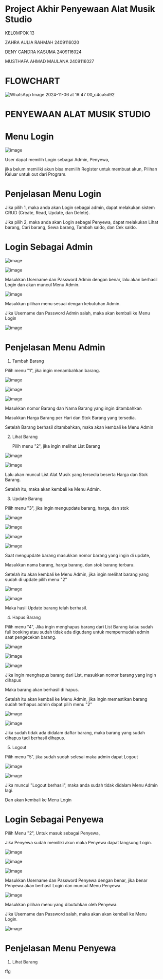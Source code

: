 #  Project Akhir Penyewaan Alat Musik Studio 

KELOMPOK 13

ZAHRA AULIA RAHMAH    	2409116020 

DENY CANDRA KASUMA 	 	 	2409116024 

MUSTHAFA AHMAD MAULANA	2409116027

# FLOWCHART

![WhatsApp Image 2024-11-06 at 16 47 00_c4ca5d92](https://github.com/user-attachments/assets/b31e41d2-f0fd-4086-a05a-e2fbd28a18c1)

# PENYEWAAN ALAT MUSIK STUDIO

# Menu Login

![image](https://github.com/user-attachments/assets/f6c0384d-e433-45bc-9fbf-95fdacc2dd8e)

User dapat memilih Login sebagai Admin, Penyewa,

jika belum memiliki akun bisa memilih Register untuk membuat akun, Pilihan Keluar untuk out dari Program.

# Penjelasan Menu Login 

Jika pilih 1, maka anda akan Login sebagai admin, dapat melakukan sistem CRUD (Create, Read, Update, dan Delete).

Jika pilih 2, maka anda akan Login sebagai Penyewa, dapat melakukan Lihat barang, Cari barang, Sewa barang, Tambah saldo, dan Cek saldo.

# Login Sebagai Admin

![image](https://github.com/user-attachments/assets/a1606a22-b68b-4480-b8c0-494354cd05c1)

![image](https://github.com/user-attachments/assets/9b3cd5eb-cb0c-4a3d-975f-83903ba72768)

Masukkan Username dan Password Admin dengan benar, lalu akan berhasil Login dan akan muncul Menu Admin.

![image](https://github.com/user-attachments/assets/cfa30019-7aa2-4b92-9970-2345c3a03eb6)

Masukkan pilihan menu sesuai dengan kebutuhan Admin.

Jika Username dan Password Admin salah, maka akan kembali ke Menu Login

![image](https://github.com/user-attachments/assets/fb1231b1-1f6b-4309-809a-f7fed2be2d8a)

# Penjelasan Menu Admin

1. Tambah Barang

  Pilih menu "1", jika ingin menambahkan barang.

![image](https://github.com/user-attachments/assets/63e3e19c-64a6-46c7-9447-7486245580e0)

![image](https://github.com/user-attachments/assets/3dc41ab6-f497-443f-b343-4b6d1982f4c7)

![image](https://github.com/user-attachments/assets/8c8fcaca-24e3-46e1-b1cc-a9caf94c9958)

Masukkan nomor Barang dan Nama Barang yang ingin ditambahkan

Masukkan Harga Barang per Hari dan Stok Barang yang tersedia.

Setelah Barang berhasil ditambahkan, maka akan kembali ke Menu Admin

2. Lihat Barang

   Pilih menu "2", jika ingin melihat List Barang

![image](https://github.com/user-attachments/assets/6b6734e8-a411-456b-a0b5-804af7269467)

![image](https://github.com/user-attachments/assets/0ce60120-1894-4938-87fd-5575c9ecdf72)

Lalu akan muncul List Alat Musik yang tersedia beserta Harga dan Stok Barang. 

Setelah itu, maka akan kembali ke Menu Admin.

3. Update Barang

  Pilih menu "3", jika ingin mengupdate barang, harga, dan stok 

![image](https://github.com/user-attachments/assets/9ef07b0a-2b3c-42ea-a354-885e0d825186)

![image](https://github.com/user-attachments/assets/0bdbe9ba-3208-4219-9e5a-f3699c9c004f)

![image](https://github.com/user-attachments/assets/66f679eb-ffc7-4747-8e3b-a6a98b46533c)

![image](https://github.com/user-attachments/assets/107b72e3-57d8-44d4-8866-6c663ee2e529)

Saat mengupdate barang masukkan nomor barang yang ingin di update, 

Masukkan nama barang, harga barang, dan stok barang terbaru. 

Setelah itu akan kembali ke Menu Admin, jika ingin melihat barang yang sudah di update pilih menu "2"

![image](https://github.com/user-attachments/assets/da82f1c7-8927-421d-97ff-bad2f642b2ec)

![image](https://github.com/user-attachments/assets/d865cec5-f9cd-47ec-9893-7dc422f35a20)

Maka hasil Update barang telah berhasil.

4. Hapus Barang

  Pilih menu "4", Jika ingin menghapus barang dari List Barang kalau sudah full booking atau sudah tidak ada digudang untuk mempermudah admin saat pengecekan barang. 

![image](https://github.com/user-attachments/assets/246c2b11-d228-4a73-a4fa-8f40afda0ec2)

![image](https://github.com/user-attachments/assets/926e6ffa-ecb8-44f9-8f00-98ab44fbaa28)

![image](https://github.com/user-attachments/assets/b9051cf3-4e5c-4b37-9158-df51d0ca0ad7)

Jika Ingin menghapus barang dari List, masukkan nomor barang yang ingin dihapus

Maka barang akan berhasil di hapus.

Setelah itu akan kembali ke Menu Admin, jika ingin memastikan barang sudah terhapus admin dapat pilih menu "2"

![image](https://github.com/user-attachments/assets/5f676452-e27a-47c6-b581-daf801e79609)

![image](https://github.com/user-attachments/assets/05d75c33-4ca1-452e-adb8-f66b0dd76bd5)

Jika sudah tidak ada didalam daftar barang, maka barang yang sudah dihapus tadi berhasil dihapus. 

5. Logout
   
  Pilih menu "5", jika sudah sudah selesai maka admin dapat Logout 

![image](https://github.com/user-attachments/assets/005fe0e8-04ab-4822-b10a-7a5945d90f15)

![image](https://github.com/user-attachments/assets/3f1c0997-1494-4c46-af75-ec5a873430de)

Jika muncul "Logout berhasil", maka anda sudah tidak didalam Menu Admin lagi. 

Dan akan kembali ke Menu Login

# Login Sebagai Penyewa

Pilih Menu "2", Untuk masuk sebagai Penyewa,

Jika Penyewa sudah memiliki akun maka Penyewa dapat langsung Login.

![image](https://github.com/user-attachments/assets/c515947d-7b37-458c-bef8-d91b78695f70)

![image](https://github.com/user-attachments/assets/7d5f62ae-0c95-4db2-adae-d8a2780ec7b7)

![image](https://github.com/user-attachments/assets/35ff457e-1668-456f-9a90-9b9548bdf5b1)

Masukkan Username dan Password Penyewa dengan benar, jika benar Penyewa akan berhasil Login dan muncul Menu Penyewa.

![image](https://github.com/user-attachments/assets/ed9ab1b1-a492-46c5-a8c7-5586be1f8f15)

Masukkan pilihan menu yang dibutuhkan oleh Penyewa.

Jika Username dan Password salah, maka akan akan kembali ke Menu Login. 

![image](https://github.com/user-attachments/assets/e6a6e6b3-78d0-4ee9-99f4-8c91c50e5b20)

# Penjelasan Menu Penyewa

1. Lihat Barang
   
ffg
